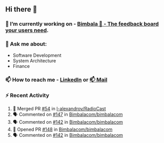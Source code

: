 ## Hi there 👋

<!--
**l-alexandrov/l-alexandrov** is a ✨ _special_ ✨ repository because its `README.md` (this file) appears on your GitHub profile.

Here are some ideas to get you started:

- 🔭 I’m currently working on ...
- 🌱 I’m currently learning ...
- 👯 I’m looking to collaborate on ...
- 🤔 I’m looking for help with ...
- 💬 Ask me about ...
- 📫 How to reach me: ...
- 😄 Pronouns: ...
- ⚡ Fun fact: ...
-->

### 🔭 I’m currently working on - [Bimbala 🚀 - The feedback board your users need](https://bimbala.com).

### 💬 Ask me about:
  - Software Development
  - System Architecture
  - Finance

### 📫 How to reach me - [LinkedIn](https://www.linkedin.com/in/l-alexandrov/) or [📫 Mail](mailto:luboslavaleksandrov@gmail.com)

### :zap: Recent Activity

<!--START_SECTION:activity-->
1. 🎉 Merged PR [#54](https://github.com/l-alexandrov/RadioCast/pull/54) in [l-alexandrov/RadioCast](https://github.com/l-alexandrov/RadioCast)
2. 🗣 Commented on [#147](https://github.com/Bimbalacom/bimbalacom/pull/147#issuecomment-1923369026) in [Bimbalacom/bimbalacom](https://github.com/Bimbalacom/bimbalacom)
3. 🗣 Commented on [#142](https://github.com/Bimbalacom/bimbalacom/pull/142#issuecomment-1912301506) in [Bimbalacom/bimbalacom](https://github.com/Bimbalacom/bimbalacom)
4. 💪 Opened PR [#148](https://github.com/Bimbalacom/bimbalacom/pull/148) in [Bimbalacom/bimbalacom](https://github.com/Bimbalacom/bimbalacom)
5. 🗣 Commented on [#142](https://github.com/Bimbalacom/bimbalacom/pull/142#issuecomment-1912141362) in [Bimbalacom/bimbalacom](https://github.com/Bimbalacom/bimbalacom)
<!--END_SECTION:activity-->
